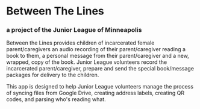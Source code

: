 # Between The Lines 
### a project of the Junior League of Minneapolis

Between the Lines provides children of incarcerated female parent/caregivers an audio recording of their parent/caregiver reading a book to them, a personal message from their parent/caregiver and a new, wrapped, copy of the book. Junior League volunteers record the incarcerated parent/caregiver, prepare and send the special book/message packages for delivery to the children.

This app is designed to help Junior League volunteers manage the process of syncing files from Google Drive, creating address labels, creating QR codes, and parsing who's reading what.
 
